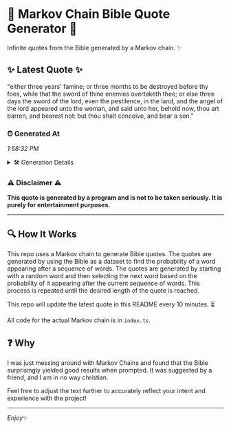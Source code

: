# 📖 Markov Chain Bible Quote Generator 📖

Infinite quotes from the Bible generated by a Markov chain. ✨

## ✨ Latest Quote ✨
"either three years' famine; or three months to be destroyed before thy foes, while that the sword of thine enemies overtaketh thee; or else three days the sword of the lord, even the pestilence, in the land, and the angel of the lord appeared unto the woman, and said unto her, behold now, thou art barren, and bearest not: but thou shalt conceive, and bear a son."

### ⏰ Generated At
*1:58:32 PM*

<details>
    <summary>🛠️ Generation Details</summary>
    <p>
        <strong>🌱 Seed:</strong> either<br>
        <strong>🔄 Iterations:</strong> 66<br>
        <strong>📜 Context History:</strong><br>[ either ]: three<br>[ either, three ]: years'<br>[ either, three, years' ]: famine;<br>[ either, three, years', famine; ]: or<br>[ either, three, years', famine;, or ]: three<br>[ either, three, years', famine;, or, three ]: months<br>[ three, years', famine;, or, three, months ]: to<br>[ years', famine;, or, three, months, to ]: be<br>[ famine;, or, three, months, to, be ]: destroyed<br>[ or, three, months, to, be, destroyed ]: before<br>[ three, months, to, be, destroyed, before ]: thy<br>[ months, to, be, destroyed, before, thy ]: foes,<br>[ to, be, destroyed, before, thy, foes, ]: while<br>[ be, destroyed, before, thy, foes,, while ]: that<br>[ destroyed, before, thy, foes,, while, that ]: the<br>[ before, thy, foes,, while, that, the ]: sword<br>[ thy, foes,, while, that, the, sword ]: of<br>[ foes,, while, that, the, sword, of ]: thine<br>[ while, that, the, sword, of, thine ]: enemies<br>[ that, the, sword, of, thine, enemies ]: overtaketh<br>[ the, sword, of, thine, enemies, overtaketh ]: thee;<br>[ sword, of, thine, enemies, overtaketh, thee; ]: or<br>[ of, thine, enemies, overtaketh, thee;, or ]: else<br>[ thine, enemies, overtaketh, thee;, or, else ]: three<br>[ enemies, overtaketh, thee;, or, else, three ]: days<br>[ overtaketh, thee;, or, else, three, days ]: the<br>[ thee;, or, else, three, days, the ]: sword<br>[ or, else, three, days, the, sword ]: of<br>[ else, three, days, the, sword, of ]: the<br>[ three, days, the, sword, of, the ]: lord,<br>[ days, the, sword, of, the, lord, ]: even<br>[ the, sword, of, the, lord,, even ]: the<br>[ sword, of, the, lord,, even, the ]: pestilence,<br>[ of, the, lord,, even, the, pestilence, ]: in<br>[ the, lord,, even, the, pestilence,, in ]: the<br>[ lord,, even, the, pestilence,, in, the ]: land,<br>[ even, the, pestilence,, in, the, land, ]: and<br>[ the, pestilence,, in, the, land,, and ]: the<br>[ pestilence,, in, the, land,, and, the ]: angel<br>[ in, the, land,, and, the, angel ]: of<br>[ the, land,, and, the, angel, of ]: the<br>[ land,, and, the, angel, of, the ]: lord<br>[ and, the, angel, of, the, lord ]: appeared<br>[ the, angel, of, the, lord, appeared ]: unto<br>[ angel, of, the, lord, appeared, unto ]: the<br>[ of, the, lord, appeared, unto, the ]: woman,<br>[ the, lord, appeared, unto, the, woman, ]: and<br>[ lord, appeared, unto, the, woman,, and ]: said<br>[ appeared, unto, the, woman,, and, said ]: unto<br>[ unto, the, woman,, and, said, unto ]: her,<br>[ the, woman,, and, said, unto, her, ]: behold<br>[ woman,, and, said, unto, her,, behold ]: now,<br>[ and, said, unto, her,, behold, now, ]: thou<br>[ said, unto, her,, behold, now,, thou ]: art<br>[ unto, her,, behold, now,, thou, art ]: barren,<br>[ her,, behold, now,, thou, art, barren, ]: and<br>[ behold, now,, thou, art, barren,, and ]: bearest<br>[ now,, thou, art, barren,, and, bearest ]: not:<br>[ thou, art, barren,, and, bearest, not: ]: but<br>[ art, barren,, and, bearest, not:, but ]: thou<br>[ barren,, and, bearest, not:, but, thou ]: shalt<br>[ and, bearest, not:, but, thou, shalt ]: conceive,<br>[ bearest, not:, but, thou, shalt, conceive, ]: and<br>[ not:, but, thou, shalt, conceive,, and ]: bear<br>[ but, thou, shalt, conceive,, and, bear ]: a<br>[ thou, shalt, conceive,, and, bear, a ]: son.<br>
    </p>
</details>

### ⚠️ Disclaimer ⚠️
**This quote is generated by a program and is not to be taken seriously. It is purely for entertainment purposes.**

---

## 🔍 How It Works

This repo uses a Markov chain to generate Bible quotes. The quotes are generated by using the Bible as a dataset to find the probability of a word appearing after a sequence of words. The quotes are generated by starting with a random word and then selecting the next word based on the probability of it appearing after the current sequence of words. This process is repeated until the desired length of the quote is reached.

This repo will update the latest quote in this README every 10 minutes. ⏳

All code for the actual Markov chain is in `index.ts`.

## ❓ Why

I was just messing around with Markov Chains and found that the Bible surprisingly yielded good results when prompted. 
It was suggested by a friend, and I am in no way christian.

Feel free to adjust the text further to accurately reflect your intent and experience with the project!

---

*Enjoy*✨
